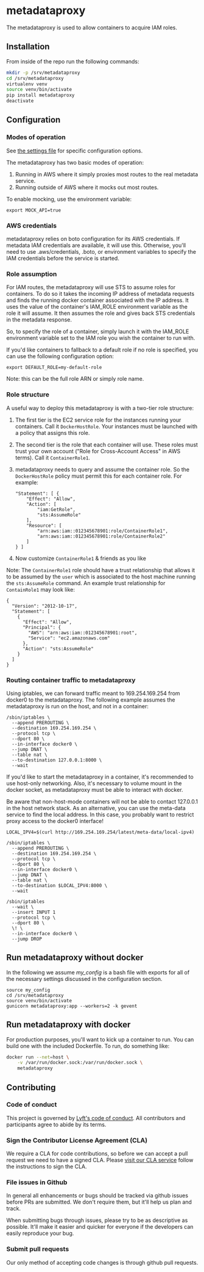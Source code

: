 # metadataproxy

The metadataproxy is used to allow containers to acquire IAM roles.

## Installation

From inside of the repo run the following commands:

```bash
mkdir -p /srv/metadataproxy
cd /srv/metadataproxy
virtualenv venv
source venv/bin/activate
pip install metadataproxy
deactivate
```

## Configuration

### Modes of operation

See [the settings file](https://github.com/lyft/metadataproxy/blob/master/metadataproxy/settings.py)
for specific configuration options.

The metadataproxy has two basic modes of operation:

1. Running in AWS where it simply proxies most routes to the real metadata
   service.
2. Running outside of AWS where it mocks out most routes.

To enable mocking, use the environment variable:

```
export MOCK_API=true
```

### AWS credentials

metadataproxy relies on boto configuration for its AWS credentials. If metadata
IAM credentials are available, it will use this. Otherwise, you'll need to use
.aws/credentials, .boto, or environment variables to specify the IAM
credentials before the service is started.

### Role assumption

For IAM routes, the metadataproxy will use STS to assume roles for containers.
To do so it takes the incoming IP address of metadata requests and finds the
running docker container associated with the IP address. It uses the value of
the container's IAM_ROLE environment variable as the role it will assume. It
then assumes the role and gives back STS credentials in the metadata response.

So, to specify the role of a container, simply launch it with the IAM_ROLE
environment variable set to the IAM role you wish the container to run with.

If you'd like containers to fallback to a default role if no role is specified,
you can use the following configuration option:

```
export DEFAULT_ROLE=my-default-role
```

Note: this can be the full role ARN or simply role name.

### Role structure

A useful way to deploy this metadataproxy is with a two-tier role
structure:

1.  The first tier is the EC2 service role for the instances running
    your containers.  Call it `DockerHostRole`.  Your instances must
    be launched with a policy that assigns this role.

2.  The second tier is the role that each container will use.  These
    roles must trust your own account ("Role for Cross-Account
    Access" in AWS terms).  Call it `ContainerRole1`.

3.  metadataproxy needs to query and assume the container role.  So
    the `DockerHostRole` policy must permit this for each container
    role.  For example:
    ```
    "Statement": [ {
        "Effect": "Allow",
        "Action": [
            "iam:GetRole",
            "sts:AssumeRole"
        ],
        "Resource": [
            "arn:aws:iam::012345678901:role/ContainerRole1",
            "arn:aws:iam::012345678901:role/ContainerRole2"
        ]
    } ]
    ```

4. Now customize `ContainerRole1` & friends as you like

Note: The `ContainerRole1` role should have a trust relationship that allows it to be assumed by the `user` which is associated to the host machine running the `sts:AssumeRole` command.  An example trust relationship for `ContainRole1` may look like:

```
{
  "Version": "2012-10-17",
  "Statement": [
    {
      "Effect": "Allow",
      "Principal": {
        "AWS": "arn:aws:iam::012345678901:root",
        "Service": "ec2.amazonaws.com"
      },
      "Action": "sts:AssumeRole"
    }
  ]
}
```

### Routing container traffic to metadataproxy

Using iptables, we can forward traffic meant to 169.254.169.254 from docker0 to
the metadataproxy. The following example assumes the metadataproxy is run on
the host, and not in a container:

```
/sbin/iptables \
  --append PREROUTING \
  --destination 169.254.169.254 \
  --protocol tcp \
  --dport 80 \
  --in-interface docker0 \
  --jump DNAT \
  --table nat \
  --to-destination 127.0.0.1:8000 \
  --wait
```

If you'd like to start the metadataproxy in a container, it's recommended to
use host-only networking. Also, it's necessary to volume mount in the docker
socket, as metadataproxy must be able to interact with docker.

Be aware that non-host-mode containers will not be able to contact
127.0.0.1 in the host network stack.  As an alternative, you can use
the meta-data service to find the local address.  In this case, you
probably want to restrict proxy access to the docker0 interface!

```
LOCAL_IPV4=$(curl http://169.254.169.254/latest/meta-data/local-ipv4)

/sbin/iptables \
  --append PREROUTING \
  --destination 169.254.169.254 \
  --protocol tcp \
  --dport 80 \
  --in-interface docker0 \
  --jump DNAT \
  --table nat \
  --to-destination $LOCAL_IPV4:8000 \
  --wait

/sbin/iptables
  --wait \
  --insert INPUT 1
  --protocol tcp \
  --dport 80 \
  \! \
  --in-interface docker0 \
  --jump DROP
```

## Run metadataproxy without docker

In the following we assume _my\_config_ is a bash file with exports for all of
the necessary settings discussed in the configuration section.

```
source my_config
cd /srv/metadataproxy
source venv/bin/activate
gunicorn metadataproxy:app --workers=2 -k gevent
```

## Run metadataproxy with docker

For production purposes, you'll want to kick up a container to run.
You can build one with the included Dockerfile.  To run, do something like:
```bash
docker run --net=host \
    -v /var/run/docker.sock:/var/run/docker.sock \
    metadataproxy
```

## Contributing

### Code of conduct

This project is governed by [Lyft's code of
conduct](https://github.com/lyft/code-of-conduct).
All contributors and participants agree to abide by its terms.

### Sign the Contributor License Agreement (CLA)

We require a CLA for code contributions, so before we can accept a pull request
we need to have a signed CLA. Please [visit our CLA
service](https://oss.lyft.com/cla)
follow the instructions to sign the CLA.

### File issues in Github

In general all enhancements or bugs should be tracked via github issues before
PRs are submitted. We don't require them, but it'll help us plan and track.

When submitting bugs through issues, please try to be as descriptive as
possible. It'll make it easier and quicker for everyone if the developers can
easily reproduce your bug.

### Submit pull requests

Our only method of accepting code changes is through github pull requests.
